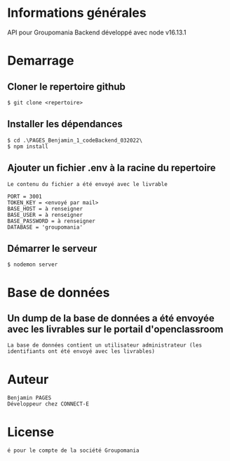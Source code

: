 # Informations générales
API pour Groupomania
Backend développé avec node v16.13.1

# Demarrage
## Cloner le repertoire github
    $ git clone <repertoire>
## Installer les dépendances
    $ cd .\PAGES_Benjamin_1_codeBackend_032022\
    $ npm install

## Ajouter un fichier .env à la racine du repertoire
    Le contenu du fichier a été envoyé avec le livrable

    PORT = 3001
    TOKEN_KEY = <envoyé par mail>
    BASE_HOST = à renseigner
    BASE_USER = à renseigner
    BASE_PASSWORD = à renseigner
    DATABASE = 'groupomania'

## Démarrer le serveur 
    $ nodemon server

# Base de données
## Un dump de la base de données a été envoyée avec les livrables sur le portail d'openclassroom
    La base de données contient un utilisateur administrateur (les identifiants ont été envoyé avec les livrables)

# Auteur 
    Benjamin PAGES
    Développeur chez CONNECT-E

# License 
    é pour le compte de la société Groupomania
